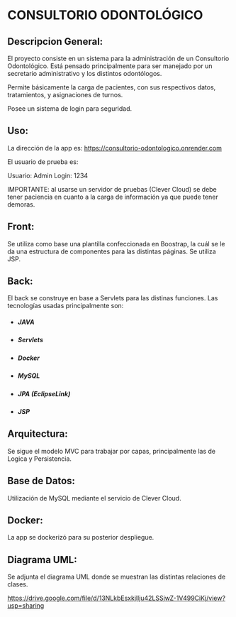 # CONSULTORIO ODONTOLÓGICO  

## Descripcion General:
El proyecto consiste en un sistema para la administración de un Consultorio Odontológico. Está pensado principalmente para ser manejado por un secretario administrativo y los distintos odontólogos.

 Permite básicamente la carga de pacientes, con sus respectivos datos, tratamientos, y  asignaciones de turnos. 
 
 Posee un sistema de login para seguridad.

## Uso:
La dirección de la app es: https://consultorio-odontologico.onrender.com

El usuario de prueba es: 

Usuario: Admin
Login: 1234

 IMPORTANTE: al usarse un servidor de pruebas (Clever Cloud) se debe tener paciencia en cuanto a la carga de información ya que puede tener demoras.

## Front:
Se utiliza como base una plantilla confeccionada en Boostrap, la cuál se le da una estructura de componentes para las distintas páginas. Se utiliza JSP.

## Back:
El back se construye en base a Servlets para las distinas funciones.  Las tecnologías usadas principalmente son:

- ##### JAVA
- ##### Servlets
- ##### Docker
- ##### MySQL
- ##### JPA (EclipseLink)
- ##### JSP 

## Arquitectura:
Se sigue el modelo MVC para trabajar por capas, principalmente las de Logica y Persistencia.

## Base de Datos:
Utilización de MySQL mediante el servicio de Clever Cloud. 

## Docker:
La app se dockerizó para su posterior despliegue.

## Diagrama UML:
Se adjunta el diagrama UML donde se muestran las distintas relaciones de clases.

https://drive.google.com/file/d/13NLkbEsxkjllju42LSSjwZ-1V499CiKj/view?usp=sharing
